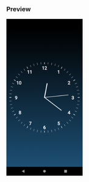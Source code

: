 ### Preview

<img src="images/README/Screenshot_1626366114.png" alt="Screenshot_1626366053" width="200" />